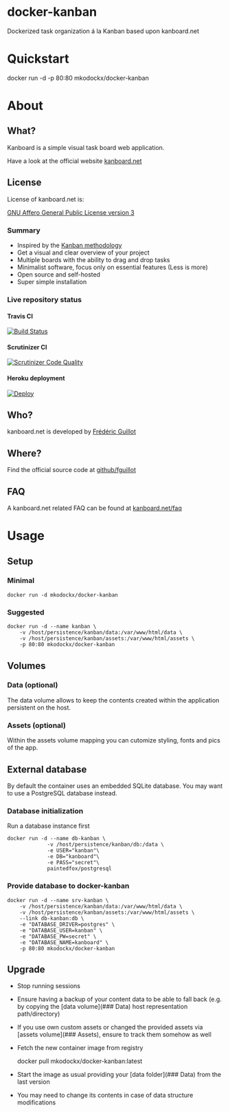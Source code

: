 # docker-kanban

Dockerized task organization á la Kanban based upon kanboard.net

# Quickstart

docker run -d -p 80:80 mkodockx/docker-kanban

# About

## What?

Kanboard is a simple visual task board web application.

Have a look at the official website [kanboard.net](http://kanboard.net/)

## License

License of kanboard.net is:

[GNU Affero General Public License version 3](http://www.gnu.org/licenses/agpl-3.0.txt)

### Summary

- Inspired by the [Kanban methodology](http://en.wikipedia.org/wiki/Kanban)
- Get a visual and clear overview of your project
- Multiple boards with the ability to drag and drop tasks
- Minimalist software, focus only on essential features (Less is more)
- Open source and self-hosted
- Super simple installation

### Live repository status

#### Travis CI

[![Build Status](https://travis-ci.org/fguillot/kanboard.svg)](https://travis-ci.org/fguillot/kanboard)

#### Scrutinizer CI

[![Scrutinizer Code Quality](https://scrutinizer-ci.com/g/fguillot/kanboard/badges/quality-score.png?s=2b6490781608657cc8c43d02285bfafb4f489528)](https://scrutinizer-ci.com/g/fguillot/kanboard/)

#### Heroku deployment

[![Deploy](https://www.herokucdn.com/deploy/button.png)](https://heroku.com/deploy)

## Who?

kanboard.net is developed by [Frédéric Guillot](http://fredericguillot.com/)

## Where?

Find the official source code at [github/fguillot](https://github.com/fguillot/kanboard)

## FAQ

A kanboard.net related FAQ can be found at [kanboard.net/faq](http://kanboard.net/faq)

# Usage

## Setup

### Minimal

    docker run -d mkodockx/docker-kanban

### Suggested

    docker run -d --name kanban \
        -v /host/persistence/kanban/data:/var/www/html/data \
        -v /host/persistence/kanban/assets:/var/www/html/assets \
        -p 80:80 mkodockx/docker-kanban

## Volumes

### Data (optional)

The data volume allows to keep the contents created within the application persistent on the host.

### Assets (optional)

Within the assets volume mapping you can cutomize styling, fonts and pics of the app.

## External database

By default the container uses an embedded SQLite database. You may want to use a PostgreSQL database instead.

### Database initialization

Run a database instance first

    docker run -d --name db-kanban \
                 -v /host/persistence/kanban/db:/data \
                 -e USER="kanban"\
                 -e DB="kanboard"\
                 -e PASS="secret"\
                 paintedfox/postgresql

### Provide database to docker-kanban

    docker run -d --name srv-kanban \
        -v /host/persistence/kanban/data:/var/www/html/data \
        -v /host/persistence/kanban/assets:/var/www/html/assets \
        --link db-kanban:db \
        -e "DATABASE_DRIVER=postgres" \
        -e "DATABASE_USER=kanban" \
        -e "DATABASE_PW=secret" \
        -e "DATABASE_NAME=kanboard" \
        -p 80:80 mkodockx/docker-kanban

## Upgrade

- Stop running sessions

- Ensure having a backup of your content data to be able to fall back (e.g. by copying the [data volume](### Data) host representation path/directory)

- If you use own custom assets or changed the provided assets via [assets volume](### Assets), ensure to track them somehow as well

- Fetch the new container image from registry

    docker pull mkodockx/docker-kanban:latest

- Start the image as usual providing your [data folder](### Data) from the last version

- You may need to change its contents in case of data structure modifications
